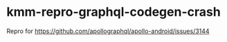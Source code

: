 # kmm-repro-graphql-codegen-crash

Repro for https://github.com/apollographql/apollo-android/issues/3144
